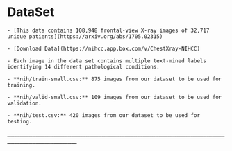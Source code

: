 
# DataSet 


	- [This data contains 108,948 frontal-view X-ray images of 32,717 unique patients](https://arxiv.org/abs/1705.02315)
	
	- [Download Data](https://nihcc.app.box.com/v/ChestXray-NIHCC)
	
	- Each image in the data set contains multiple text-mined labels identifying 14 different pathological conditions.
	
	- **nih/train-small.csv:** 875 images from our dataset to be used for training.
	
	- **nih/valid-small.csv:** 109 images from our dataset to be used for validation.

	- **nih/test.csv:** 420 images from our dataset to be used for testing.

ـــــــــــــــــــــــــــــــــــــــــــــــــــــــــــــــــــــــــــــــــــــــــــــــــــــــــــــــــــــــــــــــــــــــــــــــــــــــــــــــــ



